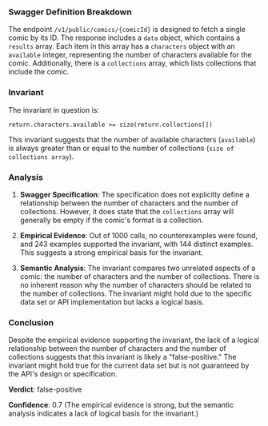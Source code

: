 ### Swagger Definition Breakdown

The endpoint `/v1/public/comics/{comicId}` is designed to fetch a single comic by its ID. The response includes a `data` object, which contains a `results` array. Each item in this array has a `characters` object with an `available` integer, representing the number of characters available for the comic. Additionally, there is a `collections` array, which lists collections that include the comic.

### Invariant

The invariant in question is:

`return.characters.available >= size(return.collections[])`

This invariant suggests that the number of available characters (`available`) is always greater than or equal to the number of collections (`size of collections array`).

### Analysis

1. **Swagger Specification**: The specification does not explicitly define a relationship between the number of characters and the number of collections. However, it does state that the `collections` array will generally be empty if the comic's format is a collection.

2. **Empirical Evidence**: Out of 1000 calls, no counterexamples were found, and 243 examples supported the invariant, with 144 distinct examples. This suggests a strong empirical basis for the invariant.

3. **Semantic Analysis**: The invariant compares two unrelated aspects of a comic: the number of characters and the number of collections. There is no inherent reason why the number of characters should be related to the number of collections. The invariant might hold due to the specific data set or API implementation but lacks a logical basis.

### Conclusion

Despite the empirical evidence supporting the invariant, the lack of a logical relationship between the number of characters and the number of collections suggests that this invariant is likely a "false-positive." The invariant might hold true for the current data set but is not guaranteed by the API's design or specification.

**Verdict**: false-positive

**Confidence**: 0.7 (The empirical evidence is strong, but the semantic analysis indicates a lack of logical basis for the invariant.)
